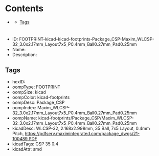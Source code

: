 



Contents
========

* [](#)
	* [Tags](#tags)

# 

- ID: FOOTPRINT-kicad-kicad-footprints-Package_CSP-Maxim_WLCSP-32_3.0x2.17mm_Layout7x5_P0.4mm_Ball0.27mm_Pad0.25mm
- Name: 
- Description: 

## Tags

- hexID: 
- oompType: FOOTPRINT
- oompSize: kicad
- oompColor: kicad-footprints
- oompDesc: Package_CSP
- oompIndex: Maxim_WLCSP-32_3.0x2.17mm_Layout7x5_P0.4mm_Ball0.27mm_Pad0.25mm
- oompName: kicad-footprints/Package_CSP/Maxim_WLCSP-32_3.0x2.17mm_Layout7x5_P0.4mm_Ball0.27mm_Pad0.25mm
- kicadDesc: WLCSP-32, 2.168x2.998mm, 35 Ball, 7x5 Layout, 0.4mm Pitch, https://pdfserv.maximintegrated.com/package_dwgs/21-100489.PDF
- kicadTags: CSP 35 0.4
- kicadAttr: smd
